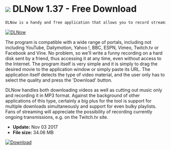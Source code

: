 # ![](https://cdn.softexe.net/static/icon/b/dlnow-10770.png) DLNow 1.37 - Free Download

```sh
DLNow is a handy and free application that allows you to record streaming content (so-called streaming) available on websites and embedded media into movies or music located on your computer's hard drive.
```
[![DLNow](https:https://tse2.mm.bing.net/th?id=OIP.mYRWT0aw66y8f-CZ4LvOCwHaGJ&pid=Api)](https://softexe.net/win/internet/file-downloader/dlnow:pRggR.html)

The program is compatible with a wide range of portals, including not including YouTube, Dailymotion, Yahoo !, BBC, ESPN, Vimeo, Twitch.tv or Facebook and Vine. No problem, so we'll write a funny recording on a hard disk sent by a friend, thus accessing it at any time, even without access to the Internet. The program itself is very simple and it is simply to drag the desired movie to the application window or simply paste its URL. The application itself detects the type of video material, and the user only has to select the quality and press the 'Download' button.
 
 DLNow handles both downloading videos as well as cutting out music only and recording it in MP3 format. Against the background of other applications of this type, certainly a big plus for the tool is support for multiple downloads simultaneously and support for even bulky playlists. Fans of streaming will appreciate the possibility of recording currently ongoing transmissions, e.g. on the Twitch.tv site.


- **Update:** Nov 03 2017
- **File size:** 34.06 MB

[![Download](https://cdn.softexe.net/static/img/download.png)](https://softexe.net/win/internet/file-downloader/dlnow:pRggR.html)


